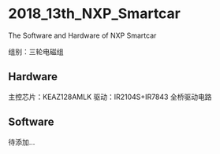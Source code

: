 # 2018_13th_NXP_Smartcar
The Software and Hardware of NXP Smartcar

组别：三轮电磁组

## Hardware  
主控芯片：KEAZ128AMLK
驱动：IR2104S+IR7843 全桥驱动电路

## Software  

待添加...
